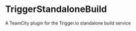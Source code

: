 TriggerStandaloneBuild
======================

A TeamCity plugin for the Trigger.io standalone build service
